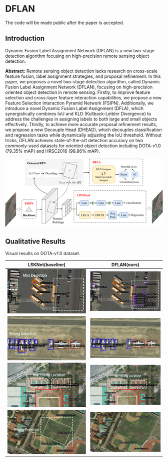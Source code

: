 # DFLAN
The code will be made public after the paper is accepted.

## Introduction

Dynamic Fusion Label Assignment Network (DFLAN) is a new two-stage detection algorithm focusing on high-precision remote sensing object detection.

__Abstract:__ Remote sensing object detection lacks research on
cross-scale feature fusion, label assignment strategies, and proposal refinement. In this paper, we
proposes a novel two-stage detection algorithm,
called Dynamic Fusion Label Assignment Network
(DFLAN), focusing on high-precision oriented object detection in remote sensing. Firstly, to improve feature selection and cross-layer feature interaction capabilities, we propose a new Feature
Selection Interaction Pyramid Network (FSIPN).
Additionally, we introduce a novel Dynamic Fusion Label Assignment (DFLA), which synergistically combines IoU and KLD (Kullback-Leibler
Divergence) to address the challenges in assigning labels to both large and small objects effectively. Thirdly, to achieve more accurate proposal refinement results, we propose a new Decouple Head (DHEAD), which decouples classification and regression tasks while dynamically adjusting the IoU threshold. Without tricks, DFLAN
achieves state-of-the-art detection accuracy on two
commonly-used datasets for oriented object detection including DOTA-v1.0 (79.35% mAP) and
HRSC2016 (98.86% mAP).

<img src="./figures/main.png" alt="图片描述" width="1024" />


## Qualitative Results

Visual results on DOTA-v1.0 dataset.

| **LSKNet(baseline)**                       | **DFLAN(ours)**                       |
|----------------------------------|----------------------------------|
| ![Miss Detection](./figures/lsknet_1.png) | ![Hit Detection](./figures/dflan_1.png) |
| ![Wrong Detection](./figures/lsknet_2.png) | ![Correct Detection](./figures/dflan_2.png) |
| ![Inaccurate Location](./figures/lsknet_3.png) | ![Accurate Location](./figures/dflan_3.png) |
| ![Wrong Detection](./figures/lsknet_4.png) | ![Correct Detection](./figures/dflan_4.png) |
